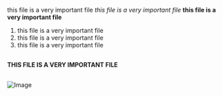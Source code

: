 this file is a very important file
*this file is a very important file*
**this file is a very important file**
1. this file is a very important file
2. this file is a very important file
3. this file is a very important file
##
**THIS FILE IS A VERY IMPORTANT FILE**
##
![Image](https://ih1.redbubble.net/image.995252302.2031/poster,504x498,f8f8f8-pad,600x600,f8f8f8.jpg)
